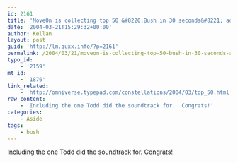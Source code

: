 ```yaml
---
id: 2161
title: 'MoveOn is collecting top 50 &#8220;Bush in 30 seconds&#8221; ads on DVD'
date: '2004-03-21T15:29:32+00:00'
author: Kellan
layout: post
guid: 'http://lm.quxx.info/?p=2161'
permalink: /2004/03/21/moveon-is-collecting-top-50-bush-in-30-seconds-ads-on-dvd/
typo_id:
    - '2159'
mt_id:
    - '1876'
link_related:
    - 'http://omniverse.typepad.com/constellations/2004/03/top_50.html'
raw_content:
    - 'Including the one Todd did the soundtrack for.  Congrats!'
categories:
    - Aside
tags:
    - bush
---
```


Including the one Todd did the soundtrack for. Congrats!